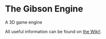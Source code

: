 # The Gibson Engine
A 3D game engine

All useful information can be found on [the Wiki!](https://github.com/Jsgoller1/Gibson/wiki).
